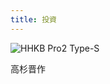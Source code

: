 ```yaml
---
title: 投資
---
```


<img src="http://i.gyazo.com/407fffffd7d5a55e60fff438e24ba4ab.png" alt="HHKB Pro2 Type-S">

高杉晋作
